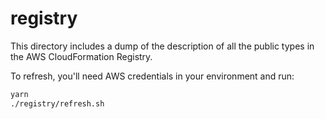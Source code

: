 # registry

This directory includes a dump of the description of all the public types in the
AWS CloudFormation Registry.

To refresh, you'll need AWS credentials in your environment and run:

```sh
yarn
./registry/refresh.sh
```
